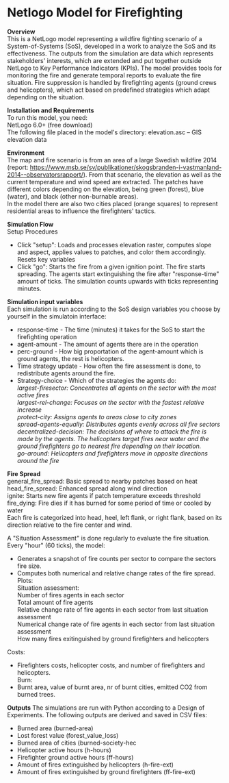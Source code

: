 # Netlogo Model for Firefighting
**Overview**<br/>
This is a NetLogo model representing a wildfire fighting scenario of a System-of-Systems (SoS), developed in a work to analyze the SoS and its effectiveness. The outputs from the simulation are data which represents stakeholders' interests, which are extended and put together outside NetLogo to Key Performance Indicators (KPIs). The model provides tools for monitoring the fire and generate temporal reports to evaluate the fire situation. Fire suppression is handled by firefighting agents (ground crews and helicopters), which act based on predefined strategies which adapt depending on the situation.

**Installation and Requirements**<br/>
To run this model, you need: <br/>
NetLogo 6.0+ (free download)<br/> 
The following file placed in the model's directory: 
elevation.asc – GIS elevation data<br/>

**Environment**<br/>
The map and fire scenario is from an area of a large Swedish wildfire 2014 (report: https://www.msb.se/sv/publikationer/skogsbranden-i-vastmanland-2014--observatorsrapport/). From that scenario, the elevation as well as the current temperature and wind speed are extracted. The patches have different colors depending on the elevation, being green (forest), blue (water), and black (other non-burnable areas).<br/>
In the model there are also two cities placed (orange squares) to represent residential areas to influence the firefighters' tactics.

**Simulation Flow**<br/>
Setup Procedures<br/>
- Click "setup": Loads and processes elevation raster, computes slope and aspect, applies values to patches, and color them accordingly. Resets key variables<br/>
- Click "go": Starts the fire from a given ignition point. The fire starts spreading. The agents start extinguishing the fire after "response-time" amount of ticks. The simulation counts upwards with ticks representing minutes. <br/>

**Simulation input variables**<br/>
Each simulation is run according to the SoS design variables you choose by yourself in the simulatoin interface: 
- response-time - The time (minutes) it takes for the SoS to start the firefighting operation<br/>
- agent-amount - The amount of agents there are in the operation<br/>
- perc-ground - How big proportation of the agent-amount which is ground agents, the rest is helicopters.<br/>
- Time strategy update - How often the fire assessment is done, to redistribute agents around the fire.<br/>
- Strategy-choice - Which of the strategies the agents do:<br/>
_largest-firesector: Concentrates all agents on the sector with the most active fires<br/>
largest-rel-change: Focuses on the sector with the fastest relative increase<br/>
protect-city: Assigns agents to areas close to city zones<br/>
spread-agents-equally: Distributes agents evenly across all fire sectors<br/>
decentralized-decision: The decisions of where to attack the fire is made by the agents. The helicopters target fires near water and the ground firefighters go to nearest fire depending on their location.<br/>
go-around: Helicopters and firefighters move in opposite directions around the fire<br/>_

**Fire Spread**<br/>
general_fire_spread: Basic spread to nearby patches based on heat<br/>
head_fire_spread: Enhanced spread along wind direction<br/>
ignite: Starts new fire agents if patch temperature exceeds threshold<br/>
fire_dying: Fire dies if it has burned for some period of time or cooled by water<br/>
Each fire is categorized into head, heel, left flank, or right flank, based on its direction relative to the fire center and wind.<br/>

A "Situation Assessment" is done regularly to evaluate the fire situation. Every "hour" (60 ticks), the model:<br/>
- Generates a snapshot of fire counts per sector to compare the sectors fire size.<br/>
- Computes both numerical and relative change rates of the fire spread.<br/>
Plots:<br/>
Situation assessment: <br/>
Number of fires agents in each sector<br/>
Total amount of fire agents <br/>
Relative change rate of fire agents in each sector from last situation assessment <br/>
Numerical change rate of fire agents in each sector from last situation assessment <br/>
How many fires exitinguished by ground firefighters and helicopters <br/>

Costs:<br/>
- Firefighters costs, helicopter costs, and number of firefighters and helicopters.<br/>
Burn:<br/>
- Burnt area, value of burnt area, nr of burnt cities, emitted CO2 from burned trees.<br/>

**Outputs**
The simulations are run with Python according to a Design of Experiments. The following outputs are derived and saved in CSV files:<br/>
- Burned area (burned-area)<br/>
- Lost forest value (forest_value_loss)<br/>
- Burned area of cities (burned-society-hec<br/>
- Helicopter active hours (h-hours)<br/>
- Firefighter ground active hours (ff-hours)<br/>
- Amount of fires extinguished by helicopters (h-fire-ext)<br/>
- Amount of fires extinguished by ground firefighters (ff-fire-ext)<br/>

